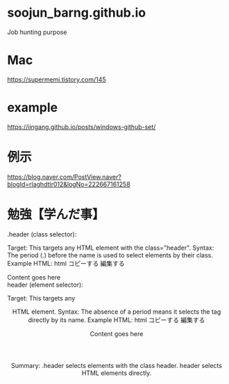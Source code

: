 # soojun_barng.github.io
Job hunting purpose 

# Mac
https://supermemi.tistory.com/145


# example 
https://iingang.github.io/posts/windows-github-set/


# 例示
https://blog.naver.com/PostView.naver?blogId=rlaghdtlr012&logNo=222667161258

# 勉強【学んだ事】
.header (class selector):

Target: This targets any HTML element with the class="header".
Syntax: The period (.) before the name is used to select elements by their class.
Example HTML:
html
コピーする
編集する
<div class="header">Content goes here</div>
header (element selector):

Target: This targets any <header> HTML element.
Syntax: The absence of a period means it selects the tag directly by its name.
Example HTML:
html
コピーする
編集する
<header>Content goes here</header>
Summary:
.header selects elements with the class header.
header selects <header> HTML elements directly.